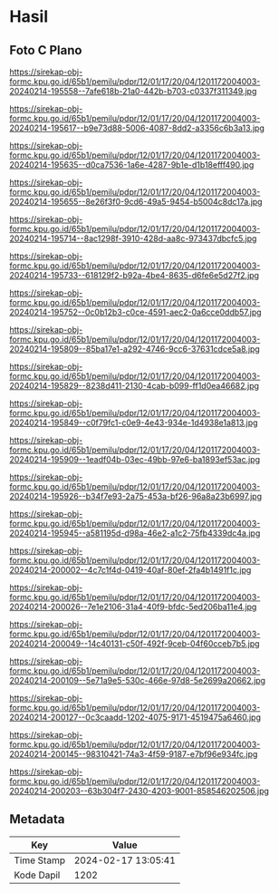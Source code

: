 # Hasil

## Foto C Plano

https://sirekap-obj-formc.kpu.go.id/65b1/pemilu/pdpr/12/01/17/20/04/1201172004003-20240214-195558--7afe618b-21a0-442b-b703-c0337f311349.jpg

https://sirekap-obj-formc.kpu.go.id/65b1/pemilu/pdpr/12/01/17/20/04/1201172004003-20240214-195617--b9e73d88-5006-4087-8dd2-a3356c6b3a13.jpg

https://sirekap-obj-formc.kpu.go.id/65b1/pemilu/pdpr/12/01/17/20/04/1201172004003-20240214-195635--d0ca7536-1a6e-4287-9b1e-d1b18efff490.jpg

https://sirekap-obj-formc.kpu.go.id/65b1/pemilu/pdpr/12/01/17/20/04/1201172004003-20240214-195655--8e26f3f0-9cd6-49a5-9454-b5004c8dc17a.jpg

https://sirekap-obj-formc.kpu.go.id/65b1/pemilu/pdpr/12/01/17/20/04/1201172004003-20240214-195714--8ac1298f-3910-428d-aa8c-973437dbcfc5.jpg

https://sirekap-obj-formc.kpu.go.id/65b1/pemilu/pdpr/12/01/17/20/04/1201172004003-20240214-195733--618129f2-b92a-4be4-8635-d6fe6e5d27f2.jpg

https://sirekap-obj-formc.kpu.go.id/65b1/pemilu/pdpr/12/01/17/20/04/1201172004003-20240214-195752--0c0b12b3-c0ce-4591-aec2-0a6cce0ddb57.jpg

https://sirekap-obj-formc.kpu.go.id/65b1/pemilu/pdpr/12/01/17/20/04/1201172004003-20240214-195809--85ba17e1-a292-4746-9cc6-37631cdce5a8.jpg

https://sirekap-obj-formc.kpu.go.id/65b1/pemilu/pdpr/12/01/17/20/04/1201172004003-20240214-195829--8238d411-2130-4cab-b099-ff1d0ea46682.jpg

https://sirekap-obj-formc.kpu.go.id/65b1/pemilu/pdpr/12/01/17/20/04/1201172004003-20240214-195849--c0f79fc1-c0e9-4e43-934e-1d4938e1a813.jpg

https://sirekap-obj-formc.kpu.go.id/65b1/pemilu/pdpr/12/01/17/20/04/1201172004003-20240214-195909--1eadf04b-03ec-49bb-97e6-ba1893ef53ac.jpg

https://sirekap-obj-formc.kpu.go.id/65b1/pemilu/pdpr/12/01/17/20/04/1201172004003-20240214-195926--b34f7e93-2a75-453a-bf26-96a8a23b6997.jpg

https://sirekap-obj-formc.kpu.go.id/65b1/pemilu/pdpr/12/01/17/20/04/1201172004003-20240214-195945--a581195d-d98a-46e2-a1c2-75fb4339dc4a.jpg

https://sirekap-obj-formc.kpu.go.id/65b1/pemilu/pdpr/12/01/17/20/04/1201172004003-20240214-200002--4c7c1f4d-0419-40af-80ef-2fa4b1491f1c.jpg

https://sirekap-obj-formc.kpu.go.id/65b1/pemilu/pdpr/12/01/17/20/04/1201172004003-20240214-200026--7e1e2106-31a4-40f9-bfdc-5ed206ba11e4.jpg

https://sirekap-obj-formc.kpu.go.id/65b1/pemilu/pdpr/12/01/17/20/04/1201172004003-20240214-200049--14c40131-c50f-492f-9ceb-04f60cceb7b5.jpg

https://sirekap-obj-formc.kpu.go.id/65b1/pemilu/pdpr/12/01/17/20/04/1201172004003-20240214-200109--5e71a9e5-530c-466e-97d8-5e2699a20662.jpg

https://sirekap-obj-formc.kpu.go.id/65b1/pemilu/pdpr/12/01/17/20/04/1201172004003-20240214-200127--0c3caadd-1202-4075-9171-4519475a6460.jpg

https://sirekap-obj-formc.kpu.go.id/65b1/pemilu/pdpr/12/01/17/20/04/1201172004003-20240214-200145--98310421-74a3-4f59-9187-e7bf96e934fc.jpg

https://sirekap-obj-formc.kpu.go.id/65b1/pemilu/pdpr/12/01/17/20/04/1201172004003-20240214-200203--63b304f7-2430-4203-9001-858546202506.jpg


## Metadata

| Key        | Value               |
| ---------- | ------------------- |
| Time Stamp | 2024-02-17 13:05:41 |
| Kode Dapil | 1202                |



